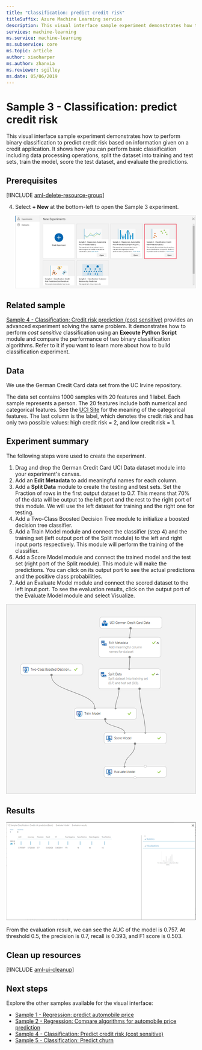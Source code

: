 ```yaml
---
title: "Classification: predict credit risk"
titleSuffix: Azure Machine Learning service
description: This visual interface sample experiment demonstrates how to perform binary classification to predict credit risk based on information given on a credit application.
services: machine-learning
ms.service: machine-learning
ms.subservice: core
ms.topic: article
author: xiaoharper
ms.author: zhanxia
ms.reviewer: sgilley
ms.date: 05/06/2019
---
```


# Sample 3 - Classification: predict credit risk

This visual interface sample experiment demonstrates how to perform binary classification to predict credit risk based on information given on a credit application. It shows how you can perform basic classification including data processing operations, split the dataset into training and test sets, train the model, score the test dataset, and evaluate the predictions.

## Prerequisites

[!INCLUDE [aml-delete-resource-group](../../../includes/aml-ui-prereq.md)]

4. Select **+ New** at the bottom-left to open the Sample 3 experiment.

    ![Open the experiment](media/sample-classification-predict-credit-risk-basic/open-sample3.png)

## Related sample

[Sample 4 - Classification: Credit risk prediction (cost sensitive)](sample-classification-predict-credit-risk-cost-sensitive.md)
provides an advanced experiment solving the same problem. It demonstrates how to perform _cost sensitive_ classification using an **Execute Python Script** module and compare the performance of two binary classification algorithms. Refer to it if you want to learn more about how to build classification experiment.

## Data

We use the German Credit Card data set from the UC Irvine repository.

The data set contains 1000 samples with 20 features and 1 label. Each sample represents a person. The 20 features include both numerical and categorical features. See the [UCI Site](https://archive.ics.uci.edu/ml/datasets/Statlog+%28German+Credit+Data%29) for the meaning of the categorical features. The last column is the label, which denotes the credit risk and has only two possible values: high credit risk = 2, and low credit risk = 1. 

## Experiment summary

The following steps were used to create the experiment.

1. Drag and drop the German Credit Card UCI Data dataset module into your experiment's canvas.
1. Add an **Edit Metadata** to add meaningful names for each column.
1. Add a **Split Data** module to create the testing and test sets. Set the Fraction of rows in the first output dataset to 0.7. This means that 70% of the data will be output to the left port and the rest to the right port of this module. We will use the left dataset for training and the right one for testing.
1. Add a Two-Class Boosted Decision Tree module to initialize a boosted decision tree classifier.
1. Add a Train Model module and connect the classifier (step 4) and the training set (left output port of the Split module) to the left and right input ports respectively. This module will perform the training of the classifier.
1. Add a Score Model module and connect the trained model and the test set (right port of the Split module). This module will make the predictions. You can click on its output port to see the actual predictions and the positive class probabilities.
1. Add an Evaluate Model module and connect the scored dataset to the left input port. To see the evaluation results, click on the output port of the Evaluate Model module and select Visualize.

![overall graph of the experiment](media/sample-classification-predict-credit-risk-basic/overall-graph.png)

## Results

![evaluate result](media/sample-classification-predict-credit-risk-basic/evaluate-result.png)

From the evaluation result, we can see the AUC of the model is 0.757. At threshold 0.5, the precision is 0.7, recall is 0.393, and F1 score is 0.503. 

## Clean up resources

[!INCLUDE [aml-ui-cleanup](../../../includes/aml-ui-cleanup.md)]

## Next steps

Explore the other samples available for the visual interface:

- [Sample 1 - Regression: predict automobile price](sample-regression-predict-automobile-price-basic.md)
- [Sample 2 - Regression: Compare algorithms for automobile price prediction](sample-regression-predict-automobile-price-compare-algorithms.md)
- [Sample 4 - Classification: Predict credit risk (cost sensitive)](sample-classification-predict-credit-risk-cost-sensitive.md)
- [Sample 5 - Classification: Predict churn](sample-classification-predict-churn.md)